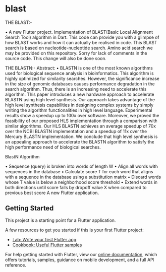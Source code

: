 # blast

THE BLAST:-

• A new Flutter project. Implementation of BLAST(Basic Local Alignment Search Tool) algorithm in Dart. This code can provide you with a glimpse of how BLAST works and how it can actually be realised in code. This BLAST search is based on nucleotide-nucleotide search. Amino acid search we may be provided on this repository. Sorry for lack of comments in the source code. This change will also be done soon.

THE BLASTN:-
Abstract:
• BLASTN is one of the most known algorithms used for biological sequence analysis in bioinformatics. This algorithm is highly optimized for similarity searches. However, the significance increase in the size of genomic databases causes performance degradation in the search algorithm. Thus, there is an increasing need to accelerate this algorithm. This paper introduces a new hardware approach to accelerate BLASTN using high level synthesis. Our approach takes advantage of the high level synthesis capabilities in designing complex systems by simply writing the algorithm functionalities in high level language. Experimental results show a speedup up to 100x over software. Moreover, we proved the feasibility of our proposed HLS implementation through a comparison with similar algorithms. Our HLS BLASTN achieves an average speedup of 70x over the NCBI BLASTN implementation and a speedup of 11x over the Mercury BLASTN implementation. We conclude that high level synthesis is an appealing approach to accelerate the BLASTN algorithm to satisfy the high performance need of biological searches.

BlastN Algorithm

• Sequence (query) is broken into words of length W • Align all words with sequences in the database • Calculate score T for each word that aligns with a sequence in the database using a substitution matrix • Discard words whose T value is below a neighborhood score threshold • Extend words in both directions until score falls by dropoff value X when compared to previous best score
A new Flutter application.

## Getting Started

This project is a starting point for a Flutter application.

A few resources to get you started if this is your first Flutter project:

- [Lab: Write your first Flutter app](https://flutter.dev/docs/get-started/codelab)
- [Cookbook: Useful Flutter samples](https://flutter.dev/docs/cookbook)

For help getting started with Flutter, view our
[online documentation](https://flutter.dev/docs), which offers tutorials,
samples, guidance on mobile development, and a full API reference.
